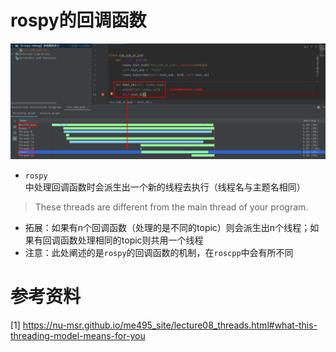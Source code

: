 # rospy的回调函数

![rospy-cb-multithread.png](docs/rospy-cb-multithread.png) 

- `rospy`中处理回调函数时会派生出一个新的线程去执行（线程名与主题名相同）

> These threads are different from the main thread of your program.

- 拓展：如果有n个回调函数（处理的是不同的topic）则会派生出n个线程；如果有回调函数处理相同的topic则共用一个线程
- 注意：此处阐述的是`rospy`的回调函数的机制，在`roscpp`中会有所不同



# 参考资料

[1] https://nu-msr.github.io/me495_site/lecture08_threads.html#what-this-threading-model-means-for-you

